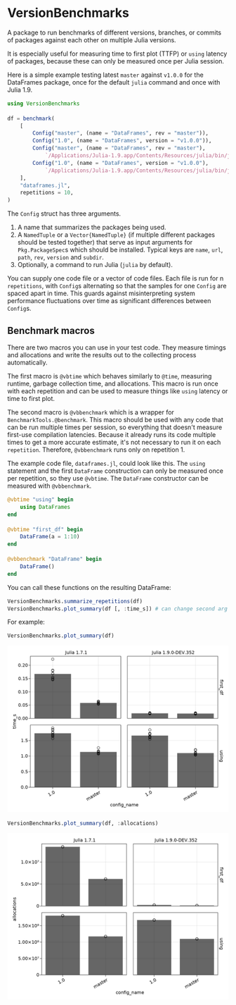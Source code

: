 # VersionBenchmarks

A package to run benchmarks of different versions, branches, or commits of packages against each other on multiple Julia versions.

It is especially useful for measuring time to first plot (TTFP) or `using` latency of packages, because these can only be measured once per Julia session.

Here is a simple example testing latest `master` against `v1.0.0` for the DataFrames package, once for the default `julia` command and once with Julia 1.9.

```julia
using VersionBenchmarks

df = benchmark(
    [
        Config("master", (name = "DataFrames", rev = "master")),
        Config("1.0", (name = "DataFrames", version = "v1.0.0")),
        Config("master", (name = "DataFrames", rev = "master"),
            `/Applications/Julia-1.9.app/Contents/Resources/julia/bin/julia`),
        Config("1.0", (name = "DataFrames", version = "v1.0.0"),
            `/Applications/Julia-1.9.app/Contents/Resources/julia/bin/julia`),
    ],
    "dataframes.jl",
    repetitions = 10,
)
```

The `Config` struct has three arguments.
1. A name that summarizes the packages being used.
2. A `NamedTuple` or a `Vector{NamedTuple}` (if multiple different packages should be tested together) that serve as input arguments for `Pkg.PackageSpec`s which should be installed. Typical keys are `name`, `url`, `path`, `rev`, `version` and `subdir`. 
3. Optionally, a command to run Julia (`julia` by default).

You can supply one code file or a vector of code files.
Each file is run for n `repetitions`, with `Config`s alternating so that the samples for one `Config` are spaced apart in time.
This guards against misinterpreting system performance fluctuations over time as significant differences between `Config`s.

## Benchmark macros

There are two macros you can use in your test code.
They measure timings and allocations and write the results out to the collecting process automatically.

The first macro is `@vbtime` which behaves similarly to `@time`, measuring runtime, garbage collection time, and allocations.
This macro is run once with each repetition and can be used to measure things like `using` latency or time to first plot.

The second macro is `@vbbenchmark` which is a wrapper for `BenchmarkTools.@benchmark`.
This macro should be used with any code that can be run multiple times per session, so everything that doesn't measure first-use compilation latencies.
Because it already runs its code multiple times to get a more accurate estimate, it's not necessary to run it on each `repetition`.
Therefore, `@vbbenchmark` runs only on repetition 1.

The example code file, `dataframes.jl`, could look like this.
The `using` statement and the first `DataFrame` construction can only be measured once per repetition, so they use `@vbtime`.
The `DataFrame` constructor can be measured with `@vbbenchmark`.

```julia
@vbtime "using" begin
    using DataFrames
end

@vbtime "first_df" begin
    DataFrame(a = 1:10)
end

@vbbenchmark "DataFrame" begin
    DataFrame()
end
```

You can call these functions on the resulting DataFrame:

```julia
VersionBenchmarks.summarize_repetitions(df)
VersionBenchmarks.plot_summary(df [, :time_s]) # can change second arg to :allocations or :gctime
```

For example:

```julia
VersionBenchmarks.plot_summary(df)
```

![demo](demo.png)


```julia
VersionBenchmarks.plot_summary(df, :allocations)
```

![demo](demo_allocations.png)

